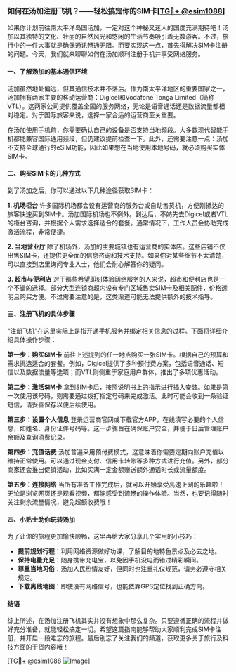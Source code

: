 ### 如何在汤加注册飞机？——轻松搞定你的SIM卡[[TG💪+ @esim1088](https://t.me/s/esim1088)]

如果你计划前往南太平洋岛国汤加，一定对这个神秘又迷人的国度充满期待吧！汤加以其独特的文化、壮丽的自然风光和悠闲的生活节奏吸引着无数游客。不过，旅行中的一件大事就是确保通讯畅通无阻。而要实现这一点，首先得解决SIM卡注册的问题。今天，我们就来聊聊如何在汤加顺利注册手机并享受网络服务。

#### 一、了解汤加的基本通信环境

汤加虽然地处偏远，但其通信技术并不落后。作为南太平洋地区的重要国家之一，汤加拥有两家主要的移动运营商：Digicel和Vodafone Tonga Limited（简称VTL）。这两家公司提供覆盖全国的服务网络，无论是语音通话还是数据流量都相对稳定。对于国际旅客来说，选择一家合适的运营商至关重要。

在汤加使用手机前，你需要确认自己的设备是否支持当地频段。大多数现代智能手机都能兼容国际通用频段，但仍建议提前检查一下。此外，还需要注意一点：汤加不支持全球通行的eSIM功能，因此如果想在当地使用本地号码，就必须购买实体SIM卡。

#### 二、购买SIM卡的几种方式

到了汤加之后，你可以通过以下几种途径获取SIM卡：

**1. 机场柜台**
许多国际机场都会设有运营商的服务台或自动售货机，方便刚抵达的旅客快速买到SIM卡。汤加国际机场也不例外。到达后，不妨先去Digicel或者VTL的柜台咨询，并根据个人需求选择适合的套餐。通常情况下，工作人员会协助完成激活流程，非常便捷。

**2. 当地营业厅**
除了机场外，汤加的主要城镇也有运营商的实体店。这些店铺不仅出售SIM卡，还提供更全面的信息咨询和技术支持。如果你对某些细节不太清楚，可以直接到店里询问专业人士，他们会耐心解答你的疑问。

**3. 超市与便利店**
对于那些希望即刻体验网络服务的人来说，超市和便利店也是一个不错的选择。部分大型连锁商超内设有专门区域售卖SIM卡及相关配件，价格透明且购买方便。不过需要注意的是，这类渠道可能无法提供额外的技术指导。

#### 三、注册飞机的具体步骤

“注册飞机”在这里实际上是指开通手机服务并绑定相关信息的过程。下面将详细介绍具体操作步骤：

**第一步：购买SIM卡**
前往上述提到的任一地点购买一张SIM卡。根据自己的预算和需求挑选适合的套餐。例如，Digicel提供了多种预付费方案，包括语音通话、短信以及数据流量等选项；而VTL则侧重于家庭用户群体，推出了多项优惠活动。

**第二步：激活SIM卡**
拿到SIM卡后，按照说明书上的指示进行插入安装。如果是第一次使用该号码，则需要通过拨打指定号码来完成激活。此时可能会收到一条验证短信，请妥善保存以便后续使用。

**第三步：设置个人信息**
登录运营商官网或下载官方APP，在线填写必要的个人信息，如姓名、身份证件号码等。这一步骤旨在确保账户安全，并便于日后管理账户余额及查询消费记录。

**第四步：充值话费**
汤加普遍采用预付费模式，这意味着你需要定期向账户充值以维持正常使用。可以通过现金支付、信用卡转账等多种方式进行充值。另外，部分商家还会推出促销活动，比如买满一定金额赠送额外通话时长或流量额度。

**第五步：连接网络**
当所有准备工作完成后，就可以开始享受高速上网的乐趣啦！无论是浏览网页还是观看视频，都能感受到流畅的操作体验。当然，也要记得随时关注剩余流量情况，避免超额收费哦！

#### 四、小贴士助你玩转汤加

为了让你的旅程更加愉快顺畅，这里再给大家分享几个实用的小技巧：

- **提前规划行程**：利用网络资源做好功课，了解目的地特色景点及必去之地。
- **保持电量充足**：随身携带充电宝，以免因手机没电而错过精彩瞬间。
- **尊重当地习俗**：汤加人民热情友好，但同时也注重礼仪规范，请务必遵守相关规定。
- **下载离线地图**：即使没有网络信号，也能依靠GPS定位找到正确方向。

#### 结语

综上所述，在汤加注册飞机其实并没有想象中那么复杂。只要遵循正确的流程并做好充分准备，就能轻松搞定一切。希望这篇指南能够帮助大家顺利完成SIM卡注册，并开启一段难忘的旅程。最后别忘了关注我们的频道，获取更多关于旅行及科技方面的干货内容哦！

[[TG💪+ @esim1088](https://t.me/s/esim1088) ![Image](https://i.postimg.cc/4NQfJmqS/Snipaste-2025-05-13-00-14-12.png)]